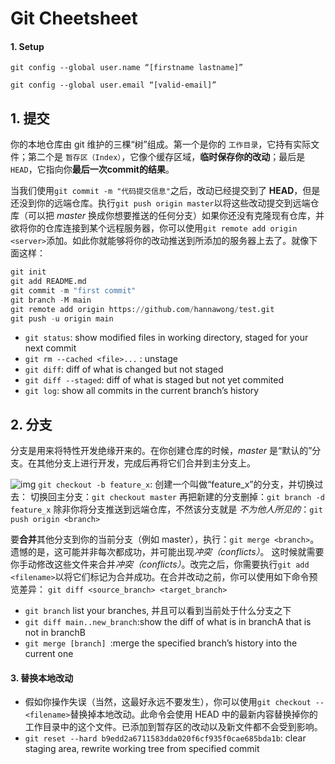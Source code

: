 # Git Cheetsheet

#### 1. Setup

`git config --global user.name “[firstname lastname]”`

`git config --global user.email “[valid-email]”`

## 1. 提交

你的本地仓库由 git 维护的三棵“树”组成。第一个是你的 `工作目录`，它持有实际文件；第二个是 `暂存区（Index）`，它像个缓存区域，**临时保存你的改动**；最后是 `HEAD`，它指向你**最后一次commit的结果**。

当我们使用`git commit -m "代码提交信息"`之后，改动已经提交到了 **HEAD**，但是还没到你的远端仓库。执行`git push origin master`以将这些改动提交到远端仓库（可以把 *master* 换成你想要推送的任何分支）如果你还没有克隆现有仓库，并欲将你的仓库连接到某个远程服务器，你可以使用`git remote add origin <server>`添加。如此你就能够将你的改动推送到所添加的服务器上去了。就像下面这样：

```python
git init
git add README.md
git commit -m "first commit"
git branch -M main
git remote add origin https://github.com/hannawong/test.git
git push -u origin main
```



- `git status`: show modified files in working directory, staged for your next commit
- `git rm --cached <file>...` : unstage
- `git diff`: diff of what is changed but not staged 
- `git diff --staged`: diff of what is staged but not yet commited
- `git log`: show all commits in the current branch’s history

## 2. 分支

分支是用来将特性开发绝缘开来的。在你创建仓库的时候，*master* 是“默认的”分支。在其他分支上进行开发，完成后再将它们合并到主分支上。

![img](https://rogerdudler.github.io/git-guide/img/branches.png)
`git checkout -b feature_x`: 创建一个叫做“feature_x”的分支，并切换过去：
切换回主分支：`git checkout master`
再把新建的分支删掉：`git branch -d feature_x`
除非你将分支推送到远端仓库，不然该分支就是 *不为他人所见的*：`git push origin <branch>`

要**合并**其他分支到你的当前分支（例如 master），执行：`git merge <branch>`。遗憾的是，这可能并非每次都成功，并可能出现*冲突（conflicts）*。 这时候就需要你手动修改这些文件来合并*冲突（conflicts）*。改完之后，你需要执行`git add <filename>`以将它们标记为合并成功。在合并改动之前，你可以使用如下命令预览差异：
`git diff <source_branch> <target_branch>`

- `git branch` list your branches, 并且可以看到当前处于什么分支之下
- `git diff main..new_branch`:show the diff of what is in branchA that is not in branchB
- `git merge [branch] `:merge the specified branch’s history into the current one



#### 3. 替换本地改动

- 假如你操作失误（当然，这最好永远不要发生），你可以使用`git checkout -- <filename>`替换掉本地改动。此命令会使用 HEAD 中的最新内容替换掉你的工作目录中的这个文件。已添加到暂存区的改动以及新文件都不会受到影响。
-  `git reset --hard b9edd2a6711583dda020f6cf935f0cae685bda1b`: clear staging area, rewrite working tree from specified commit